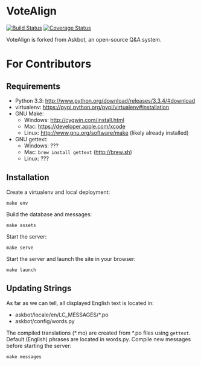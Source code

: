 VoteAlign
=========

[![Build Status](https://travis-ci.org/votealign/votealign.png?branch=master)](https://travis-ci.org/votealign/votealign)
[![Coverage Status](https://coveralls.io/repos/votealign/votealign/badge.png?branch=master)](https://coveralls.io/r/votealign/votealign?branch=master)

VoteAlign is forked from Askbot, an open-source Q&A system.



For Contributors
================

Requirements
------------

* Python 3.3: http://www.python.org/download/releases/3.3.4/#download
* virtualenv: https://pypi.python.org/pypi/virtualenv#installation
* GNU Make:
    * Windows: http://cygwin.com/install.html
    * Mac: https://developer.apple.com/xcode
    * Linux: http://www.gnu.org/software/make (likely already installed)
* GNU gettext:
    * Windows: ???
    * Mac: `brew install gettext` (http://brew.sh)
    * Linux: ???


Installation
------------

Create a virtualenv and local deployment:

    make env

Build the database and messages:

    make assets

Start the server:

    make serve

Start the server and launch the site in your browser:

    make launch


Updating Strings
----------------

As far as we can tell, all displayed English text is located in:

* askbot/locale/en/LC_MESSAGES/*.po
* askbot/config/words.py

The compiled translations (*.mo) are created from *.po files using `gettext`.
Default (English) phrases are located in words.py. Compile new messages before starting the server:

    make messages
